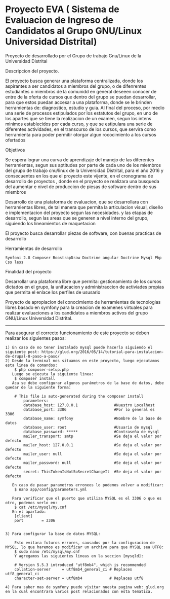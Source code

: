 Proyecto EVA ( Sistema de Evaluacion de Ingreso de Candidatos al Grupo GNU/Linux Universidad Distrital)
=========


Proyecto de desarrollado por el Grupo de trabajo Gnu/Linux de la Universidad Distrital

Descripcion del proyecto.

El proyecto busca generar una plataforma centralizada, donde los aspirantes a ser candidatos a miembros del grupo, o de difenrentes estudiantes o miembros de la comunidd en general deseeen conocer de entre de la oferta de cursos que dentro del grupo se puedan desarrollar, para que estos puedan accesar a una plataforma, donde se le brinden herramientas de: diagnostico, estudio y guia. Al final del proceso, por medio una serie de procesos estipulados por los estatutos del grupo, en uno de los apartes que se tiene la realizacion de un examen, segun los intens minimos establecidos por cada curso, y que  se estipulara una serie de diferentes actividades, en el transcurso de los cursos, que servira como herramienta para poder permitir otorgar algun rococimiento a los cursos ofertados


Objetivos

Se espera lograr una curva de aprendizaje del manejo de las diferentes herramientas, segun sus aptitudes por parte de cada uno de los miembros del grupo de trabajo cnu/linux de la Universidad Distrital, para el año 2016 y consecuentes en los que el proyecto este vijente, en el cronograma de desarrollo de proyectos , donde en el proyecto se realizara una busqueda del aumentar e nivel de produccion  de piesas de software dentro de sus miembros

Desarrollo de una plataforma de evaluacion, que se desarrollara con herramientas libres, de tal manera que permita la articulacion visual, diseño e implementacion del proyecto segun las necesidades. y las etapas de desarrollo, segun las areas que se generen a nivel interno del grupo, siguiendo los lineamientos de maquetacion

El proyecto busca desarrollar piezas de software, con buenas practicas de desarrollo

Herramientas de desarrollo

    Symfoni 2.8 Composer BoostrapDraw Doctrine angular Doctrine Mysql Php Css less

Finalidad del proyecto

Desarrollar una plataforma libre que permita:
gestionamiento de los cursos dictados en el grupo, la unifucacion y administraccion de activiades propias que permita el enlace los perfiles de ususario 

Proyecto de apropiacion del conocimiento de herramientas de tecnologias libres basado en symfony para la creacion de examenes virtuales para realizar evaluaciones a los candidatos a miembros activos del grupo GNU/Linux Universidad Distrital. 

__________

Para asegurar el correcto funcionamiento de este proyecto se deben realizar los siguientes pasos:
	
	1) En caso de no tener instalado mysql puede hacerlo siguiendo el siguiente post: https://glud.org/2016/05/14/tutorial-para-instalacion-de-drupal-8-paso-a-paso/
	2) Desde la terminal nos situamos en este proyecto, luego ejecutamos esta linea de comandos:
		$ php composer-setup.php
	   Luego se ejecuta la siguiente linea:
		$ composer install
	   Aca se debe configurar algunos parámetros de la base de datos, debe quedar de la siguiente forma:
	   		
		# This file is auto-generated during the composer install
			parameters:
			database_host: 127.0.0.1    			#Nuestro Localhost
			database_port: 3306						#Por lo general es 3306
			database_name: symfony					#Nombre de la base de datos
			database_user: root						#Usuario de mysql
			database_password: *****				#Contraseña de mysql
			mailer_transport: smtp					#Se deja el valor por defecto
			mailer_host: 127.0.0.1					#Se deja el valor por defecto
			mailer_user: null						#Se deja el valor por defecto
			mailer_password: null					#Se deja el valor por defecto
			secret: ThisTokenIsNotSoSecretChangeIt	#Se deja el valor por defecto
		
	   En caso de pasar parametros erroneos lo podemos volver a modificar:
	    $ nano app/config/parameters.yml
	   
	   Para verificar que el puerto que utiliza MYSQL es el 3306 o que es otro, podemos verlo en:
	    $ cat /etc/mysql/my.cnf
	   En el apartado: 
	    [client]
		port		= 3306


	3) Para configurar la base de datos MYSQL:
		
		Esto evitara futuros errores, causados por la configuracion de MYSQL, lo que haremos es modificar un archivo para que MYSQL sea UTF8:
		$ sudo nano /etc/mysql/my.cnf
		Y agregamos las siguientes lineas en la seccion [mysqld]:
				
		# Version 5.5.3 introduced "utf8mb4", which is recommended
		collation-server     = utf8mb4_general_ci # Replaces utf8_general_ci
		character-set-server = utf8mb4            # Replaces utf8
	
	4) Para saber mas de symfony puede visitar nuesta pagina web: glud.org en la cual encontrara varios post relacionados con esta tematica.
